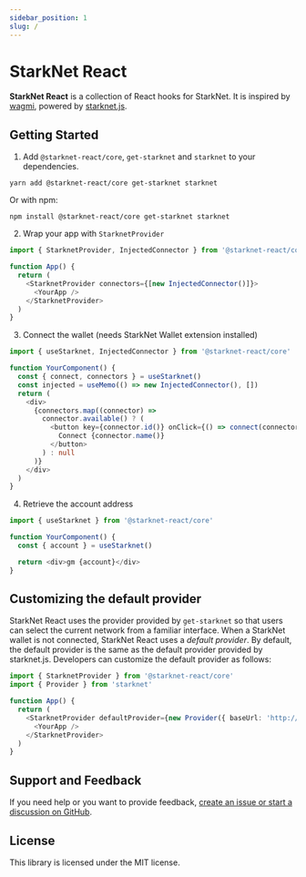 ```yaml
---
sidebar_position: 1
slug: /
---
```


# StarkNet React

**StarkNet React** is a collection of React hooks for StarkNet. It is inspired by
[wagmi](https://github.com/tmm/wagmi), powered by [starknet.js](https://github.com/0xs34n/starknet.js).

## Getting Started

1. Add `@starknet-react/core`, `get-starknet` and `starknet` to your dependencies.

```
yarn add @starknet-react/core get-starknet starknet
```

Or with npm:

```
npm install @starknet-react/core get-starknet starknet
```

2. Wrap your app with `StarknetProvider`

```typescript
import { StarknetProvider, InjectedConnector } from '@starknet-react/core'

function App() {
  return (
    <StarknetProvider connectors={[new InjectedConnector()]}>
      <YourApp />
    </StarknetProvider>
  )
}
```

3. Connect the wallet (needs StarkNet Wallet extension installed)

```typescript
import { useStarknet, InjectedConnector } from '@starknet-react/core'

function YourComponent() {
  const { connect, connectors } = useStarknet()
  const injected = useMemo(() => new InjectedConnector(), [])
  return (
    <div>
      {connectors.map((connector) =>
        connector.available() ? (
          <button key={connector.id()} onClick={() => connect(connector)}>
            Connect {connector.name()}
          </button>
        ) : null
      )}
    </div>
  )
}
```

4. Retrieve the account address

```typescript
import { useStarknet } from '@starknet-react/core'

function YourComponent() {
  const { account } = useStarknet()

  return <div>gm {account}</div>
}
```

## Customizing the default provider

StarkNet React uses the provider provided by `get-starknet` so that users can select
the current network from a familiar interface. When a StarkNet wallet is not connected,
StarkNet React uses a _default provider_. By default, the default provider is
the same as the default provider provided by starknet.js. Developers can customize
the default provider as follows:

```typescript
import { StarknetProvider } from '@starknet-react/core'
import { Provider } from 'starknet'

function App() {
  return (
    <StarknetProvider defaultProvider={new Provider({ baseUrl: 'http://localhost:500' })}>
      <YourApp />
    </StarknetProvider>
  )
}
```

## Support and Feedback

If you need help or you want to provide feedback, [create an issue or start a discussion
on GitHub](https://github.com/apibara/starknet-react).

## License

This library is licensed under the MIT license.
